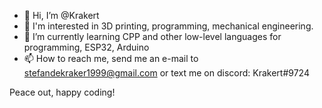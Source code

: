 - 👋 Hi, I’m @Krakert
- 👀 I'm interested in 3D printing, programming, mechanical engineering.
- 🌱 I’m currently learning CPP and other low-level languages for programming, ESP32, Arduino
- 📫 How to reach me, send me an e-mail to stefandekraker1999@gmail.com or text me on discord: Krakert#9724

Peace out, happy coding!

<!---
Krakert/Krakert is a ✨ special ✨ repository because its `README.md` (this file) appears on your GitHub profile.
You can click the Preview link to take a look at your changes.
--->
